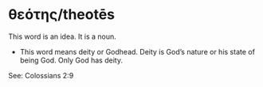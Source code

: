 # θεότης/theotēs
This word is an idea. It is a noun.

* This word means deity or Godhead. Deity is God’s nature or his state of being God. Only God has deity.

See: Colossians 2:9
